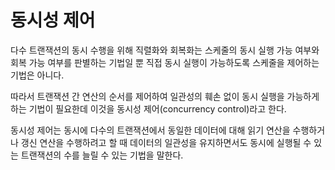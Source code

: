 # 동시성 제어

다수 트랜잭션의 동시 수행을 위해 직렬화와 회복화는 스케줄의 동시 실행 가능 여부와 회복 가능 여부를 판별하는 기법일 뿐 직접 동시 실행이 가능하도록 스케줄을 제어하는 기법은 아니다.

따라서 트랜잭션 간 연산의 순서를 제어하여 일관성의 훼손 없이 동시 실행을 가능하게 하는 기법이 필요한데 이것을 동시성 제어(concurrency control)라고 한다.

동시성 제어는 동시에 다수의 트랜잭션에서 동일한 데이터에 대해 읽기 연산을 수행하거나 갱신 연산을 수행하려고 할 때 데이터의 일관성을 유지하면서도 동시에 실행될 수 있는 트랜잭션의 수를 늘릴 수 있는 기법을 말한다.